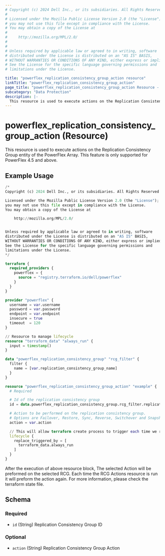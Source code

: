 ```yaml
---
# Copyright (c) 2024 Dell Inc., or its subsidiaries. All Rights Reserved.
# 
# Licensed under the Mozilla Public License Version 2.0 (the "License");
# you may not use this file except in compliance with the License.
# You may obtain a copy of the License at
# 
#     http://mozilla.org/MPL/2.0/
# 
# 
# Unless required by applicable law or agreed to in writing, software
# distributed under the License is distributed on an "AS IS" BASIS,
# WITHOUT WARRANTIES OR CONDITIONS OF ANY KIND, either express or implied.
# See the License for the specific language governing permissions and
# limitations under the License.

title: "powerflex_replication_consistency_group_action resource"
linkTitle: "powerflex_replication_consistency_group_action"
page_title: "powerflex_replication_consistency_group_action Resource - powerflex"
subcategory: "Data Protection"
description: |-
  This resource is used to execute actions on the Replication Consistency Group entity of the PowerFlex Array. This feature is only supported for PowerFlex 4.5 and above.
---
```


# powerflex_replication_consistency_group_action (Resource)

This resource is used to execute actions on the Replication Consistency Group entity of the PowerFlex Array. This feature is only supported for PowerFlex 4.5 and above.

## Example Usage

```terraform
/*
Copyright (c) 2024 Dell Inc., or its subsidiaries. All Rights Reserved.

Licensed under the Mozilla Public License Version 2.0 (the "License");
you may not use this file except in compliance with the License.
You may obtain a copy of the License at

    http://mozilla.org/MPL/2.0/


Unless required by applicable law or agreed to in writing, software
distributed under the License is distributed on an "AS IS" BASIS,
WITHOUT WARRANTIES OR CONDITIONS OF ANY KIND, either express or implied.
See the License for the specific language governing permissions and
limitations under the License.
*/

terraform {
  required_providers {
    powerflex = {
      source = "registry.terraform.io/dell/powerflex"
    }
  }
}

provider "powerflex" {
  username = var.username
  password = var.password
  endpoint = var.endpoint
  insecure = true
  timeout  = 120
}

// Resource to manage lifecycle
resource "terraform_data" "always_run" {
  input = timestamp()
}

data "powerflex_replication_consistency_group" "rcg_filter" {
  filter {
    name = [var.replication_consistency_group_name]
  }
}

resource "powerflex_replication_consistency_group_action" "example" {
  # Required

  # Id of the replication consistency group
  id = data.powerflex_replication_consistency_group.rcg_filter.replication_consistency_group_details[0].id

  # Action to be performed on the replication consistency group.
  # Options are Failover, Restore, Sync, Reverse, Switchover and Snapshot (Default is Sync)
  action = var.action

  // This will allow terraform create process to trigger each time we run terraform apply.
  lifecycle {
    replace_triggered_by = [
      terraform_data.always_run
    ]
  }
}
```

After the execution of above resource block, The selected Action will be preformed on the selected RCG.
Each time the RCG Actions resource is run it will preform the action again. 
For more information, please check the terraform state file.

<!-- schema generated by tfplugindocs -->
## Schema

### Required

- `id` (String) Replication Consistency Group ID

### Optional

- `action` (String) Replication Consistency Group Action
